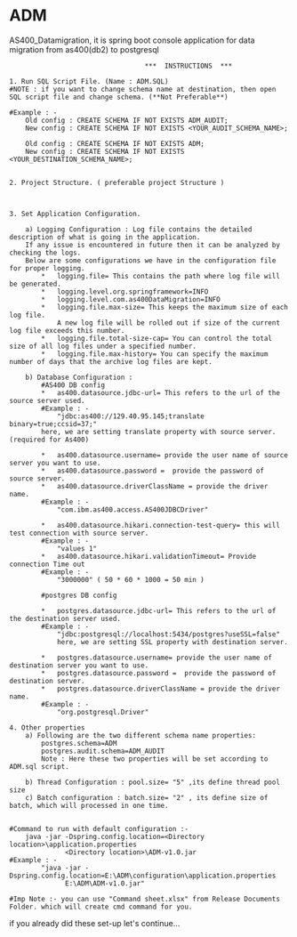 # ADM

AS400_Datamigration,
 it is spring boot console application for data migration from as400(db2) to postgresql
 
                                      ***  INSTRUCTIONS  ***

	1. Run SQL Script File. (Name : ADM.SQL)
	#NOTE : if you want to change schema name at destination, then open SQL script file and change schema. (**Not Preferable**)
	
	#Example : - 
		Old config : CREATE SCHEMA IF NOT EXISTS ADM_AUDIT;
		New config : CREATE SCHEMA IF NOT EXISTS <YOUR_AUDIT_SCHEMA_NAME>;

		Old config : CREATE SCHEMA IF NOT EXISTS ADM;
		New config : CREATE SCHEMA IF NOT EXISTS <YOUR_DESTINATION_SCHEMA_NAME>;
	

	2. Project Structure. ( preferable project Structure ) 
	
				
  				      
	3. Set Application Configuration.
	
		a) Logging Configuration : Log file contains the detailed description of what is going in the application.
		If any issue is encountered in future then it can be analyzed by checking the logs.
		Below are some configurations we have in the configuration file for proper logging.
			*	logging.file= This contains the path where log file will be generated.
			*	logging.level.org.springframework=INFO
			*	logging.level.com.as400DataMigration=INFO
			*	logging.file.max-size= This keeps the maximum size of each log file.
			 	A new log file will be rolled out if size of the current log file exceeds this number.
			*	logging.file.total-size-cap= You can control the total size of all log files under a specified number.
			*	logging.file.max-history= You can specify the maximum number of days that the archive log files are kept.
   		 
		b) Database Configuration : 
			#AS400 DB config
			*   as400.datasource.jdbc-url= This refers to the url of the source server used.
			#Example : - 
				"jdbc:as400://129.40.95.145;translate binary=true;ccsid=37;"
			here, we are setting translate property with source server. (required for As400)

			*   as400.datasource.username= provide the user name of source server you want to use.
			*   as400.datasource.password =  provide the password of source server.
			*   as400.datasource.driverClassName = provide the driver  name. 
			#Example : - 
				"com.ibm.as400.access.AS400JDBCDriver"

			*   as400.datasource.hikari.connection-test-query= this will test connection with source server. 
			#Example : - 
				"values 1"  
			*   as400.datasource.hikari.validationTimeout= Provide connection Time out  
			#Example : - 
				"3000000" ( 50 * 60 * 1000 = 50 min )

			#postgres DB config

			*   postgres.datasource.jdbc-url= This refers to the url of the destination server used.
			#Example : - 
				"jdbc:postgresql://localhost:5434/postgres?useSSL=false"
				here, we are setting SSL property with destination server. 

			*   postgres.datasource.username= provide the user name of destination server you want to use.
			*   postgres.datasource.password =  provide the password of destination server.
			*   postgres.datasource.driverClassName = provide the driver  name. 
			#Example : - 
				"org.postgresql.Driver"

	4. Other properties
		a) Following are the two different schema name properties: 
			postgres.schema=ADM
			postgres.audit.schema=ADM_AUDIT
			Note : Here these two properties will be set according to ADM.sql script.

		b) Thread Configuration : pool.size= "5" ,its define thread pool size 
		c) Batch configuration : batch.size= "2" , its define size of batch, which will processed in one time.
		
		                                    
    #Command to run with default configuration :-
    	java -jar -Dspring.config.location=<Directory location>\application.properties 
    			  <Directory location>\ADM-v1.0.jar
    #Example : -
    		"java -jar -Dspring.config.location=E:\ADM\configuration\application.properties 
    			  E:\ADM\ADM-v1.0.jar"
    			  
    #Imp Note :- you can use "Command sheet.xlsx" from Release Documents Folder. which will create cmd command for you.
	

if you already did these set-up let's continue...


